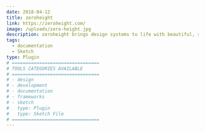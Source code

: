 ```yaml
---
date: 2018-04-12
title: zeroheight
link: https://zeroheight.com/
image: /uploads/zero-height.jpg
description: zeroheight brings design systems to life with beautiful, sophisticated and up-to-date styleguides synced with design and development.
tags:
  - documentation
  - Sketch
type: Plugin
# ================================
# TOOLS CATEGORIES AVAILABLE
# ================================
# - design
# - development
# - documentation
# - frameworks
# - sketch
#   type: Plugin
#   type: Sketch File
# ================================
---
```

